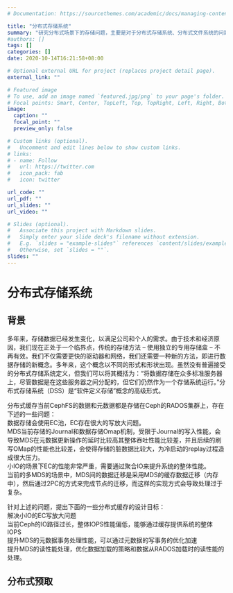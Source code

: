 ```yaml
---
# Documentation: https://sourcethemes.com/academic/docs/managing-content/

title: "分布式存储系统"
summary: "研究分布式场景下的存储问题，主要是对于分布式存储系统、分布式文件系统的问题优化"
#authors: []
tags: []
categories: []
date: 2020-10-14T16:21:58+08:00

# Optional external URL for project (replaces project detail page).
external_link: ""

# Featured image
# To use, add an image named `featured.jpg/png` to your page's folder.
# Focal points: Smart, Center, TopLeft, Top, TopRight, Left, Right, BottomLeft, Bottom, BottomRight.
image:
  caption: ""
  focal_point: ""
  preview_only: false

# Custom links (optional).
#   Uncomment and edit lines below to show custom links.
# links:
# - name: Follow
#   url: https://twitter.com
#   icon_pack: fab
#   icon: twitter

url_code: ""
url_pdf: ""
url_slides: ""
url_video: ""

# Slides (optional).
#   Associate this project with Markdown slides.
#   Simply enter your slide deck's filename without extension.
#   E.g. `slides = "example-slides"` references `content/slides/example-slides.md`.
#   Otherwise, set `slides = ""`.
slides: ""
---
```

# 分布式存储系统
## 背景
多年来，存储数据已经发生变化，以满足公司和个人的需求。由于技术和经济原因，我们现在正处于一个临界点，传统的存储方法 – 使用独立的专用存储盒 – 不再有效。我们不仅需要更快的驱动器和网络，我们还需要一种新的方法，即进行数据存储的新概念。多年来，这个概念以不同的形式和形状出现。虽然没有普遍接受的分布式存储系统定义，但我们可以将其概括为：“将数据存储在众多标准服务器上，尽管数据是在这些服务器之间分配的，但它们仍然作为一个存储系统运行。”分布式存储系统（DSS）是“软件定义存储”概念的高级形式。

分布式缓存当前CephFS的数据和元数据都是存储在Ceph的RADOS集群上，存在下述的一些问题：  
数据存储会使用EC池，EC存在很大的写放大问题。  
MDS当前存储的Journal和数据存储Omap机制，受限于Journal的写入性能，会导致MDS在元数据更新操作的延时比较高其整体吞吐性能比较差，并且后续的刷写OMap的性能也比较差，会使得存储的脏数据比较大，为冷启动的replay过程造成很大压力。  
小IO的场景下EC的性能非常严重，需要通过聚合IO来提升系统的整体性能。  
当前的多MDS的场景中，MDS间的数据迁移是采用MDS的缓存数据迁移（内存中），然后通过2PC的方式来完成节点的迁移，而这样的实现方式会导致处理过于复杂。  

针对上述的问题，提出下面的一些分布式缓存的设计目标：  
解决小IO的EC写放大问题  
当前Ceph的IO路径过长，整体IOPS性能偏低，能够通过缓存提供系统的整体IOPS  
提升MDS的元数据事务处理性能，可以通过元数据的写事务的优化加速  
提升MDS的读性能处理，优化数据加载的策略和数据从RADOS加载时的读性能的处理。  

## 分布式预取
